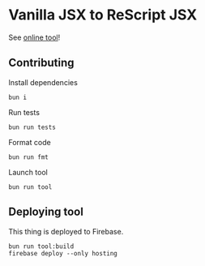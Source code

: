 # Vanilla JSX to ReScript JSX

See [online tool](https://vanilla-jsx-to-rescript-jsx.web.app)!

## Contributing

Install dependencies

```shell
bun i
```

Run tests

```shell
bun run tests
```

Format code

```shell
bun run fmt
```

Launch tool

```shell
bun run tool
```

## Deploying tool

This thing is deployed to Firebase.

```shell
bun run tool:build
firebase deploy --only hosting
```

